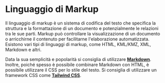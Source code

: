# Linguaggio di Markup

Il linguaggio di markup è un sistema di codifica del testo che specifica la struttura e la formattazione di un documento e potenzialmente le relazioni tra le sue parti. Markup può controllare la visualizzazione di un documento o arricchirne il contenuto per facilitarne l'elaborazione automatizzata. Esistono vari tipi di linguaggi di markup, come HTML, KML/KMZ, XML, Markdown e altri.

Data la sua semplicità e popolarità si consiglia di utilizzare [**Markdown**](/start/markup-markdown.md). Inoltre, poiché spesso è possibile combinare Markdown con HTML, è possibile utilizzare il CSS per lo stile del testo. Si consiglia di utilizzare un framework CSS come [**Tailwind CSS**](/start/markup-tailwindcss.md).
